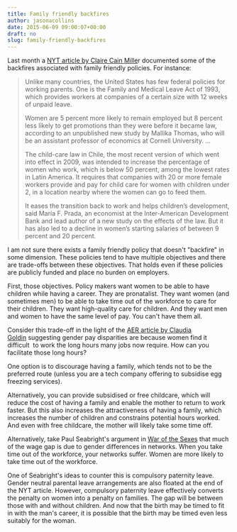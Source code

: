 ```yaml
---
title: Family friendly backfires
author: jasonacollins
date: 2015-06-09 09:00:07+00:00
draft: no
slug: family-friendly-backfires
---
```


Last month a [NYT article by Claire Cain Mille](http://www.nytimes.com/2015/05/26/upshot/when-family-friendly-policies-backfire.html)r documented some of the backfires associated with family friendly policies. For instance:

>Unlike many countries, the United States has few federal policies for working parents. One is the Family and Medical Leave Act of 1993, which provides workers at companies of a certain size with 12 weeks of unpaid leave.
>
>Women are 5 percent more likely to remain employed but 8 percent less likely to get promotions than they were before it became law, according to an unpublished new study by Mallika Thomas, who will be an assistant professor of economics at Cornell University. ...
>
>The child-care law in Chile, the most recent version of which went into effect in 2009, was intended to increase the percentage of women who work, which is below 50 percent, among the lowest rates in Latin America. It requires that companies with 20 or more female workers provide and pay for child care for women with children under 2, in a location nearby where the women can go to feed them.
>
>It eases the transition back to work and helps children’s development, said María F. Prada, an economist at the Inter-American Development Bank and lead author of a new study on the effects of the law. But it has also led to a decline in women’s starting salaries of between 9 percent and 20 percent.

I am not sure there exists a family friendly policy that doesn't "backfire" in some dimension. These policies tend to have multiple objectives and there are trade-offs between these objectives. That holds even if these policies are publicly funded and place no burden on employers.

First, those objectives. Policy makers want women to be able to have children while having a career. They are pronatalist. They want women (and sometimes men) to be able to take time out of the workforce to care for their children. They want high-quality care for children. And they want men and women to have the same level of pay. You can't have them all.

Consider this trade-off in the light of the [AER article by Claudia Goldin](https://www.aeaweb.org/articles.php?doi=10.1257/aer.104.4.1091) suggesting gender pay disparities are because women find it difficult  to work the long hours many jobs now require. How can you facilitate those long hours?

One option is to discourage having a family, which tends not to be the preferred route (unless you are a tech company offering to subsidise egg freezing services).

Alternatively, you can provide subsidised or free childcare, which will reduce the cost of having a family and enable the mother to return to work faster. But this also increases the attractiveness of having a family, which increases the number of children and constrains potential hours worked. And even with free childcare, the mother will likely take some time off.

Alternatively, take Paul Seabright's argument in [War of the Sexes](https://jasoncollins.blog/seabrights-the-war-of-the-sexes/) that much of the wage gap is due to gender differences in networks. When you take time out of the workforce, your networks suffer. Women are more likely to take time out of the workforce.

One of Seabright's ideas to counter this is compulsory paternity leave. Gender neutral parental leave arrangements are also floated at the end of the NYT article. However, compulsory paternity leave effectively converts the penalty on women into a penalty on families. The gap will be between those with and without children. And now that the birth may be timed to fit in with the man's career, it is possible that the birth may be timed even less suitably for the woman.
